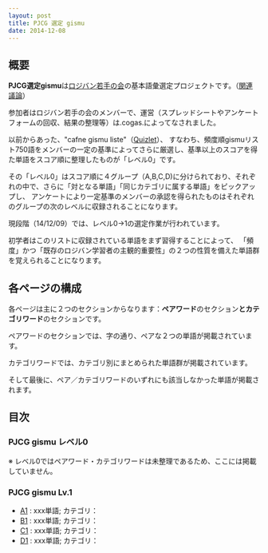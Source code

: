 ```yaml
---
layout: post
title: PJCG 選定 gismu
date: 2014-12-08
---
```


## 概要

<b>PJCG選定gismu</b>は[ロジバン若手の会](https://groups.google.com/forum/#!forum/ponjo_lojbo_citno_girzu)の基本語彙選定プロジェクトです。（[関連議論](https://groups.google.com/forum/#!topic/ponjo_lojbo_citno_girzu/8mYyBLmW_Qg)）

参加者はロジバン若手の会のメンバーで、運営（スプレッドシートやアンケートフォームの回収、結果の整理等）は.cogas.によってなされました。

以前からあった、"cafne gismu liste"（[Quizlet](http://quizlet.com/class/25374/)）、
すなわち、頻度順gismuリスト750語をメンバーの一定の基準によってさらに厳選し、基準以上のスコアを得た単語をスコア順に整理したものが「レベル0」です。

その「レベル0」はスコア順に４グループ（A,B,C,D)に分けられており、それぞれの中で、さらに「対となる単語」「同じカテゴリに属する単語」をピックアップし、
アンケートにより一定基準のメンバーの承認を得られたものはそれぞれのグループの次のレベルに収録されることになります。

現段階（14/12/09）では、レベル0→1の選定作業が行われています。

初学者はこのリストに収録されている単語をまず習得することによって、
「頻度」かつ「既存のロジバン学習者の主観的重要性」の２つの性質を備えた単語群を覚えられることになります。

## 各ページの構成

各ページは主に２つのセクションからなります：<b>ペアワード</b>のセクション<b>とカテゴリワード</b>のセクションです。

ペアワードのセクションでは、字の通り、ペアな２つの単語が掲載されています。

カテゴリワードでは、カテゴリ別にまとめられた単語群が掲載されています。

そして最後に、ペア／カテゴリワードのいずれにも該当しなかった単語が掲載されます。

## 目次

### PJCG gismu レベル0

※ レベル0ではペアワード・カテゴリワードは未整理であるため、ここには掲載していません。


### PJCG gismu Lv.1

- [A1](.) : xxx単語; カテゴリ：
- [B1](.) : xxx単語; カテゴリ：
- [C1](.) : xxx単語; カテゴリ：
- [D1](.) : xxx単語; カテゴリ：
